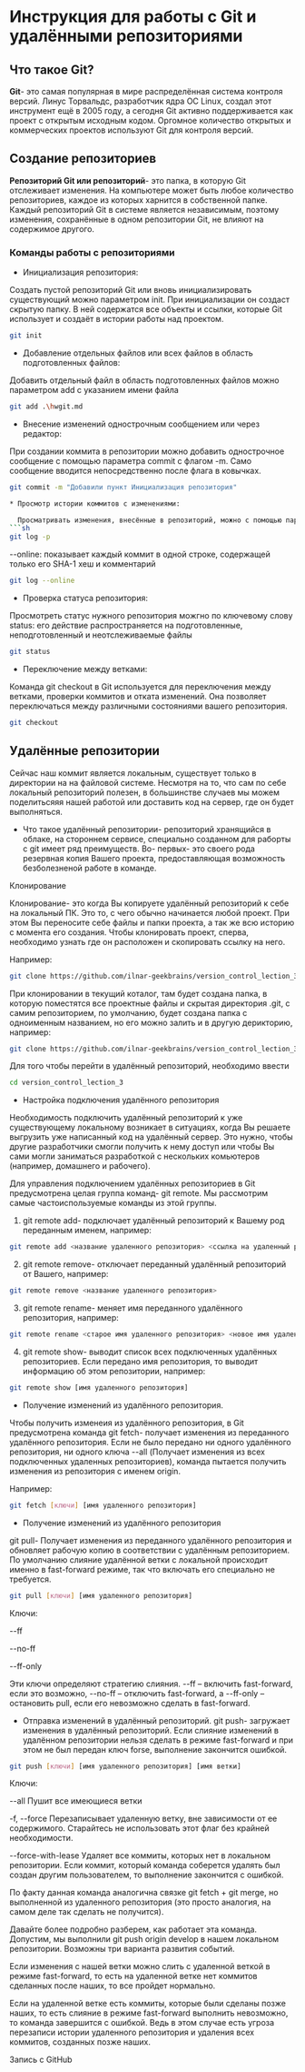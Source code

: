 # Инструкция для работы с Git и удалёнными репозиториями
## Что такое Git?
**Git**- это самая популярная в мире распределённая система контроля версий. Линус Торвальдс, разработчик ядра OC Linux, создал этот инструмент ещё в 2005 году, а сегодня Git активно поддерживается как проект с открытым исходным кодом. Оргомное количество открытых и коммерческих проектов используют Git для контроля версий.
## Создание репозиториев
**Репозиторий Git или репозиторий**- это папка, в которую Git отслеживает изменения. На компьютере может быть любое количество репозиториев, каждое из которых харнится в собственной папке. Каждый репозиторий Git в системе является независимым, поэтому изменения, сохранённые в одном репозитории Git, не влияют на содержимое другого.
### Команды работы с репозиториями
* Инициализация репозитория:

Создать пустой репозиторий Git или вновь инициализировать существующий можно параметром init. При инициализации он создаст скрытую папку. В ней содержатся все объекты и ссылки, которые Git использует и создаёт в истории работы над проектом.
```sh
git init
```
* Добавление отдельных файлов или всех файлов в область подготовленных файлов:

Добавить отдельный файл в область подготовленных файлов можно параметром add с указанием имени файла
```sh
git add .\hwgit.md
```
* Внесение изменений однострочным сообщением или через редактор:

При создании коммита в репозитории можно добавить однострочное сообщение с помощью параметра commit с флагом -m. Само сообщение вводится непосредственно после флага в ковычках.
```sh
git commit -m "Добавили пункт Инициализация репозитория" 

* Просмотр истории коммитов с изменениями:

  Просматривать изменения, внесённые в репозиторий, можно с помощью параметра log. Он отображает список последних коммитов в порядке выполнения. Кроме того, добавив флаг -p, можно подробно изучить изменения, внесённые в каждый файл
```sh
git log -p 
```

--online: показывает каждый коммит в одной строке, содержащей только его SHA-1 хеш и комментарий
 ```sh
git log --online
```

* Проверка статуса репозитория:

Просмотреть статус нужного репозитория можгно по ключевому слову status: его действие распространяется на подготовленные, неподготовленный и неотслеживаемые файлы
```sh
git status
```

* Переключение между ветками:

Команда git checkout в Git используется для переключения между ветками, проверки коммитов и отката изменений. Она позволяет переключаться между различными состояниями вашего репозитория.
```sh
git checkout
```
## Удалённые репозитории

Сейчас наш коммит является локальным, существует только в директории на на файловой системе. Несмотря на то, что сам по себе локальный репозиторий полезен, в большинстве случаев мы можем поделитьсяяя нашей работой или доставить код на сервер, где он будет выполняться.

* Что такое удалённый репозитории- репозиторий хранящийся в облаке, на стороннем сервисе, специально созданном для раборты с git имеет ряд преимуществ. Во- первых- это своего рода резервная копия Вашего проекта, предоставляющая возможность безболезненой работе в команде.

Клонирование

Клонирование- это когда Вы копируете удалённый репозиторий к себе на локальный ПК.
Это то, с чего обычно начинается любой проект. При этом Вы переносите себе файлы и папки проекта, а так же всю историю с момента его создания. Чтобы клонировать проект, сперва, необходимо узнать где он расположен и скопировать ссылку на него.

Например: 
```sh
git clone https://github.com/ilnar-geekbrains/version_control_lection_3.git
```
При клонировании в текущий коталог, там будет создана папка, в которую поместятся все проектные файлы и скрытая директория .git, с самим репозиторием, по умолчанию, будет создана папка с одноименным названием, но его можно залить и в другую дерикторию, например:
```sh
git clone https://github.com/ilnar-geekbrains/version_control_lection_3.git new-folder
```
 Для того чтобы перейти в удалённый репозиторий, необходимо ввести
 ```sh
 cd version_control_lection_3
```
* Настройка подключения удалённого репозитория

Необходимость подключить удалённый репозиторий к уже существующему локальному возникает в ситуациях, когда Вы решаете выгрузить уже написанный код на удалённый сервер. Это нужно, чтобы другие разработчики смогли получить к нему доступ или чтобы Вы сами могли заниматься разработкой с нескольких комьютеров (например, домашнего и рабочего).

Для управления подключением удалённых репозиториев в Git предусмотрена целая группа команд- git remote. Мы рассмотрим самые частоиспользуемые команды из этой группы.

1. git remote add- подключает удалённый репозиторий к Вашему род переданным именем, например:
```sh
git remote add <название удаленного репозитория> <ссылка на удаленный репозиторий>
```
2. git remote remove- отключает переданный удалённый репозиторий от Вашего, например:
```sh
git remote remove <название удаленного репозитория>
```
3. git remote rename- меняет имя переданного удалённого репозитория, например:
```sh
git remote rename <старое имя удаленного репозитория> <новое имя удаленного репозитория>
```
4. git remote show- выводит список всех подключенных удалённых репозиториев. Если передано имя репозитория, то выводит информацию об этом репозитории, например: 
```sh
git remote show [имя удаленного репозитория]
```
* Получение изменений из удалённого репозитория.

Чтобы получить изменеия из удалённого репозитория, в Git предусмотрена команда git fetch- получает изменения из переданного удалённого репозитория. Если не было передано ни одного удалённого репозитория, ни одного ключа --all (Получает изменения из всех подключенных удаленных репозиториев), команда пытается получить изменения из репозитория с именем origin.

Например:
```sh
git fetch [ключи] [имя удаленного репозитория]
```
* Получение изменений из удалённого репозитория

git pull- Получает изменения из переданного удалённого репозитория и обновляет рабочую копию в соответствии с удалённым репозиторием. По умолчанию слияние удалённой ветки с локальной происходит именно в fast-forward режиме, так что включать его специально не требуется.
```sh
git pull [ключи] [имя удаленного репозитория]
```
Ключи:

--ff

--no-ff

--ff-only

Эти ключи определяют стратегию слияния. --ff – включить fast-forward, если это возможно, --no-ff – отключить fast-forward, а --ff-only – остановить pull, если его невозможно сделать в fast-forward.

* Отправка изменений в удалённый репозиторий.
git push- загружает изменения в удалённый репозиторий. Если слияние изменений в удалённом репозитории нельзя сделать в режиме fast-forward и при этом не был передан ключ forse, выполнение закончится ошибкой.
```sh
git push [ключи] [имя удаленного репозитория] [имя ветки]
```
Ключи:

--all
Пушит все имеющиеся ветки

-f, --force
Перезаписывает удаленную ветку, вне зависимости от ее содержимого. Старайтесь не использовать этот флаг без крайней необходимости.

--force-with-lease
Удаляет все коммиты, которых нет в локальном репозитории. Если коммит, который команда соберется удалять был создан другим пользователем, то выполнение закончится с ошибкой.

По факту данная команда аналогична связке git fetch + git merge, но выполненной из удаленного репозитория (это просто аналогия, на самом деле так сделать не получится).

Давайте более подробно разберем, как работает эта команда. Допустим, мы выполнили git push origin develop в нашем локальном репозитории. Возможны три варианта развития событий.

Если изменения с нашей ветки можно слить с удаленной веткой в режиме fast-forward, то есть на удаленной ветке нет коммитов сделанных после наших, то все пройдет нормально.

Если на удаленной ветке есть коммиты, которые были сделаны позже наших, то есть слияние в режиме fast-forward выполнить невозможно, то команда завершится с ошибкой. Ведь в этом случае есть угроза перезаписи истории удаленного репозитория и удаления всех коммитов, созданных позже наших.

Запись с GitHub
